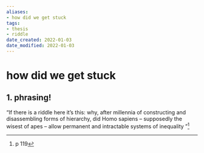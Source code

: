 ```yaml
---
aliases: 
- how did we get stuck
tags: 
- thesis
- riddle
date_created: 2022-01-03
date_modified: 2022-01-03
---
```


# how did we get stuck

## 1. phrasing!

“If there is a riddle here it’s this: why, after millennia of constructing and disassembling forms of hierarchy, did Homo sapiens – supposedly the wisest of apes – allow permanent and intractable systems of inequality ”[^1]

[^1]: p 119
